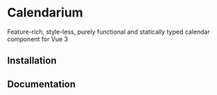 # Calendarium

Feature-rich, style-less, purely functional and statically typed calendar component for Vue 3


## Installation

## Documentation
